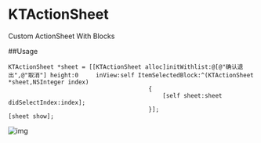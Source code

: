 # KTActionSheet
Custom ActionSheet With Blocks

##Usage

	KTActionSheet *sheet = [[KTActionSheet alloc]initWithlist:@[@"确认退出",@"取消"] height:0 	inView:self ItemSelectedBlock:^(KTActionSheet *sheet,NSInteger index)
                                            {
                                                [self sheet:sheet didSelectIndex:index];
                                            }];
	[sheet show];

![img]()